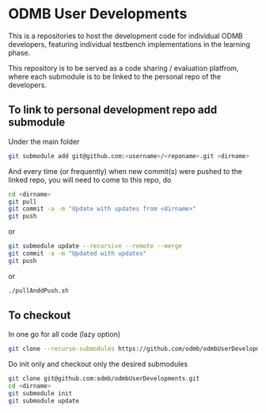 # ODMB User Developments

This is a repositories to host the development code for individual ODMB developers,
featuring individual testbench implementations in the learning phase.

This repository is to be served as a code sharing / evaluation platfrom, where each
submodule is to be linked to the personal repo of the developers.

## To link to personal development repo add submodule

Under the main folder
```bash
git submodule add git@github.com:<username>/<reponame>.git <dirname>
```

And every time (or frequently) when new commit(s) were pushed to the linked repo,
you will need to come to this repo, do

```bash
cd <dirname>
git pull
git commit -a -m "Update with updates from <dirname>" 
git push
```

or
```bash
git submodule update --recursive --remote --merge
git commit -a -m "Updated with updates"
git push
```

or

```bash
./pullAnddPush.sh
```

## To checkout
In one go for all code (lazy option)
```bash
git clone --recurse-submodules https://github.com/odmb/odmbUserDevelopments.git
```

Do init only and checkout only the desired submodules
```bash
git clone git@github.com:odmb/odmbUserDevelopments.git
cd <dirname>
git submodule init
git submodule update
```
